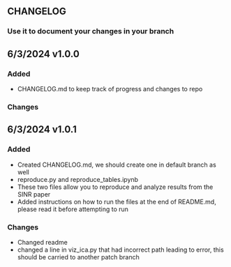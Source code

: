 ## CHANGELOG
### Use it to document your changes in your branch

## 6/3/2024 v1.0.0
### Added
- CHANGELOG.md to keep track of progress and changes to repo
### Changes
## 6/3/2024 v1.0.1
### Added
- Created CHANGELOG.md, we should create one in default branch as well
- reproduce.py and reproduce_tables.ipynb
- These two files allow you to reproduce and analyze results from the SINR paper
- Added instructions on how to run the files at the end of README.md, please read it before attempting to run
### Changes
- Changed readme
- changed a line in viz_ica.py that had incorrect path leading to error, this should be carried to another patch branch
